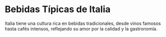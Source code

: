 # Bebidas Típicas de Italia

Italia tiene una cultura rica en bebidas tradicionales, desde vinos famosos hasta cafés intensos, reflejando su amor por la calidad y la gastronomía.

